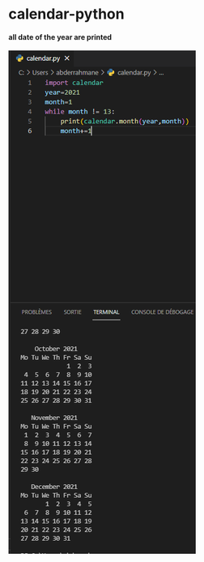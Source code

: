 <h1>calendar-python</h1>


<h4>all date of the year are printed </h4>
<img src='https://github.com/abenkoula71/calendar-python/blob/main/calender.PNG'>
